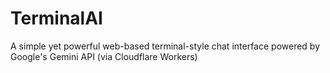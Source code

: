 # TerminalAI
A simple yet powerful web-based terminal-style chat interface powered by Google's Gemini API (via Cloudflare Workers)
